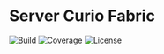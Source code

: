 # Server Curio Fabric

[![Build](https://img.shields.io/circleci/build/github/servercurio/fabric/master?label=build&style=plastic)](https://circleci.com/gh/servercurio/fabric/tree/master)
[![Coverage](https://img.shields.io/codecov/c/github/servercurio/fabric?label=coverage&style=plastic)](https://codecov.io/gh/servercurio/fabric)
[![License](https://img.shields.io/github/license/servercurio/fabric?style=plastic)](https://github.com/servercurio/fabric/blob/master/LICENSE)
